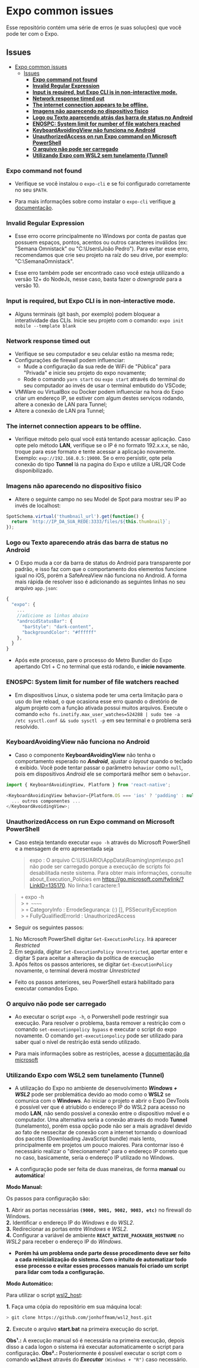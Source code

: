 # Expo common issues

Esse repositório contém uma série de erros (e suas soluções) que você pode ter com o Expo.

## Issues

- [Expo common issues](#expo-common-issues)
  - [Issues](#issues)
    - [**Expo command not found**](#expo-command-not-found)
    - [**Invalid Regular Expression**](#invalid-regular-expression)
    - [**Input is required, but Expo CLI is in non-interactive mode.**](#input-is-required-but-expo-cli-is-in-non-interactive-mode)
    - [**Network response timed out**](#network-response-timed-out)
    - [**The internet connection appears to be offline.**](#the-internet-connection-appears-to-be-offline)
    - [**Imagens não aparecendo no dispositivo físico**](#imagens-não-aparecendo-no-dispositivo-físico)
    - [**Logo ou Texto aparecendo atrás das barra de status no Android**](#logo-ou-texto-aparecendo-atrás-das-barra-de-status-no-android)
    - [**ENOSPC: System limit for number of file watchers reached**](#enospc-system-limit-for-number-of-file-watchers-reached)
    - [**KeyboardAvoidingView não funciona no Android**](#keyboardavoidingview-não-funciona-no-android)
    - [**UnauthorizedAccess on run Expo command on Microsoft PowerShell**](#unauthorizedaccess-on-run-expo-command-on-microsoft-powershell)
    - [**O arquivo não pode ser carregado**](#o-arquivo-não-pode-ser-carregado)
    - [**Utilizando Expo com WSL2 sem tunelamento (Tunnel)**](#utilizando-expo-com-wsl2-sem-tunelamento-tunnel)

### **Expo command not found**

- Verifique se você instalou o `expo-cli` e se foi configurado corretamente no seu `$PATH`.

- Para mais informações sobre como instalar o `expo-cli` verifique [a documentação](https://docs.expo.io/versions/latest/introduction/installation/).

### **Invalid Regular Expression**

- Esse erro ocorre principalmente no Windows por conta de pastas que possuem espaços, pontos, acentos ou outros caracteres inválidos (ex: "Semana Omnistack" ou "C:\Users\João Pedro"). Para evitar esse erro, recomendamos que crie seu projeto na raíz do seu drive, por exemplo: "C:\SemanaOmnistack\".

- Esse erro também pode ser encontrado caso você esteja utilizando a versão 12+ do NodeJs, nesse caso, basta fazer o _downgrade_ para a versão 10.

### **Input is required, but Expo CLI is in non-interactive mode.**

- Alguns terminais (git bash, por exemplo) podem bloquear a interatividade das CLIs. Inicie seu projeto com o comando: `expo init mobile --template blank`

### **Network response timed out**

- Verifique se seu computador e seu celular estão na mesma rede;
- Configurações de firewall podem influenciar:
  - Mude a configuração da sua rede de WiFi de "Pública" para "Privada" e inicie seu projeto do expo novamente;
  - Rode o comando `yarn start` ou `expo start` através do terminal do seu computador ao invés de usar o terminal embutido do VSCode;
- VMWare ou VirtualBox ou Docker podem influenciar na hora do Expo criar um endereço IP, se estiver com algum destes serviços rodando, altere a conexão de LAN para Tunnel;
- Altere a conexão de LAN pra Tunnel;

### **The internet connection appears to be offline.**

- Verifique método pelo qual você está tentando acessar aplicação. Caso opte pelo método **LAN**, verifique se o IP é no formato 192.x.x.x, se não, troque para esse formato e tente acessar a aplicação novamente. Exemplo: `exp://192.168.0.5:19000`. Se o erro persistir, opte pela conexão do tipo **Tunnel** lá na pagina do Expo e utilize a URL/QR Code disponibilizado.

### **Imagens não aparecendo no dispositivo físico**

- Altere o seguinte campo no seu Model de Spot para mostrar seu IP ao invés de localhost:

```js
SpotSchema.virtual('thumbnail_url').get(function() {
  return `http://IP_DA_SUA_REDE:3333/files/${this.thumbnail}`;
});
```

### **Logo ou Texto aparecendo atrás das barra de status no Android**

- O Expo muda a cor da barra de status do Android para transparente por padrão, e isso faz com que o comportamento dos elementos funcione igual no iOS, porém a SafeAreaView não funciona no Android. A forma mais rápida de resolver isso é adicionando as seguintes linhas no seu arquivo `app.json`:

```js
{
  "expo": {
    ...
    //adicione as linhas abaixo
    "androidStatusBar": {
      "barStyle": "dark-content",
      "backgroundColor": "#ffffff"
    },
  }
}
```

- Após este processo, pare o processo do Metro Bundler do Expo apertando Ctrl + C no terminal que está rodando, e **inicie novamente**.

### **ENOSPC: System limit for number of file watchers reached**

- Em dispositivos Linux, o sistema pode ter uma certa limitação para o uso do live reload, o que ocasiona esse erro quando o diretório de algum projeto com a função ativada possui muitos arquivos. Execute o comando `echo fs.inotify.max_user_watches=524288 | sudo tee -a /etc sysctl.conf && sudo sysctl -p` em seu terminal e o problema será resolvido.

### **KeyboardAvoidingView não funciona no Android**

- Caso o componente **KeyboardAvoidingView** não tenha o comportamento esperado no _**Android**_, ajustar o _layout_ quando o teclado é exibido. Você pode tentar passar o parâmetro `behavior` como `null`, pois em dispositivos _Android_ ele se comportará melhor sem o `behavior`.

```js
import { KeyboardAvoidingView, Platform } from 'react-native';

<KeyboardAvoidingView behavior={Platform.OS === 'ios' ? 'padding' : null}>
  ... outros componentes ...
</KeyboardAvoidingView>;
```

### **UnauthorizedAccess on run Expo command on Microsoft PowerShell**

- Caso esteja tentando executar `expo -h` através do Microsoft PowerShell e a mensagem de erro apresentada seja
  > expo : O arquivo C:\USUARIO\AppData\Roaming\npm\expo.ps1 não pode ser carregado porque a execução de scripts foi desabilitada neste sistema. Para obter mais informações, consulte about_Execution_Policies em https://go.microsoft.com/fwlink/?LinkID=135170.
  > No linha:1 caractere:1

> `+` expo -h <br> > `+ ~~~~` <br> > `+` CategoryInfo : ErrodeSegurança: (:) [], PSSecurityException <br> > `+` FullyQualifiedErrorId : UnauthorizedAccess <br>

- Seguir os seguintes passos:

1. No Microsoft PowerShell digitar `Get-ExecutionPolicy`. Irá aparecer <i>Restricted</i>
2. Em seguida, digitar `Set-ExecutionPolicy Unrestricted`, apertar enter e digitar S para aceitar a alteração da política de execução
3. Após feitos os passos anteriores, se digitar `Get-ExecutionPolicy` novamente, o terminal deverá mostrar <i>Unrestricted</i>

- Feito os passos anteriores, seu PowerShell estará habilitado para executar comandos Expo.

### **O arquivo não pode ser carregado**

- Ao executar o script `expo -h`, o Porwershell pode restringir sua execução. Para resolver o problema, basta remover a restrição com o comando `set-executionpolicy bypass` e executar o script do expo novamente. O comando `get-executionpolicy` pode ser utilizado para saber qual o nível de restrição está sendo utilizado.

- Para mais informações sobre as restrições, acesse a [documentação da microsoft](https://support.microsoft.com/pt-br/help/2411920/you-can-t-run-scripts-in-azure-active-directory-module-for-windows-pow)

### **Utilizando Expo com WSL2 sem tunelamento (Tunnel)**

- A utilização do Expo no ambiente de desenvolvimento ***Windows + WSL2*** pode ser problemática devido ao modo como o **WSL2** se comunica com o **Windows**. Ao iniciar o projeto e abrir o Expo DevTools é possível ver que é atriubído o endereço IP do WSL2 para acesso no modo **LAN**, não sendo possível a conexão entre o dispositivo móvel e o computador. Uma alternativa seria a conexão através do modo **Tunnel** (tunelamento), porém essa opção pode não ser a mais agradável devido ao fato de nessecitar de conexão com a internet tornando o download dos pacotes (Downloading JavaScript bundle) mais lento, principalmente em projetos um pouco maiores. Para contornar isso é necessário realizar o "direcionamento" para o endereço IP correto que no caso, basicamente, seria o endereço IP utilizado no Windows.  

- A configuração pode ser feita de duas maneiras, de forma **manual** ou **automática**!

**Modo Manual:**  

Os passos para configuração são:  

**1.** Abrir as portas necessárias **`(9000, 9001, 9002, 9003, etc)`** no firewall do Windows.  
**2.** Identificar o endereço IP do *Windows* e do *WSL2*.  
**3.** Redirecionar as portas entre *Windows* e *WSL2*.  
**4.** Configurar a variável de ambiente **`REACT_NATIVE_PACKAGER_HOSTNAME`** no *WSL2* para receber o endereço IP do *Windows*.  

- **Porém há um problema onde parte desse procedimento deve ser feito a cada reinicialização do sistema. Com o intuito de automatizar todo esse processo e evitar esses processos manuais foi criado um script para lidar com toda a configuração.**  

**Modo Automático:**  

Para utilizar o script [wsl2_host](https://github.com/jonhoffmam/wsl2_host):

**1.** Faça uma cópia do repositório em sua máquina local:

  ```sh
  > git clone https://github.com/jonhoffmam/wsl2_host.git
  ```

**2.** Execute o arquivo **start.bat** na primeira execução do script.

**Obs¹.:** A execução manual só é necessária na primeira execução, depois disso a cada logon o sistema irá executar automaticamente o script para configuração.
**Obs².:** Posteriormente é possível executar o script com o comando **`wsl2host`** através do ***Executar*** `(Windows + "R")` caso necessário.

